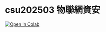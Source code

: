# csu202503 物聯網資安


[![Open In Colab](https://colab.research.google.com/assets/colab-badge.svg)](https://colab.research.google.com/github/maloyang/csu-202503-iot-threats/)


